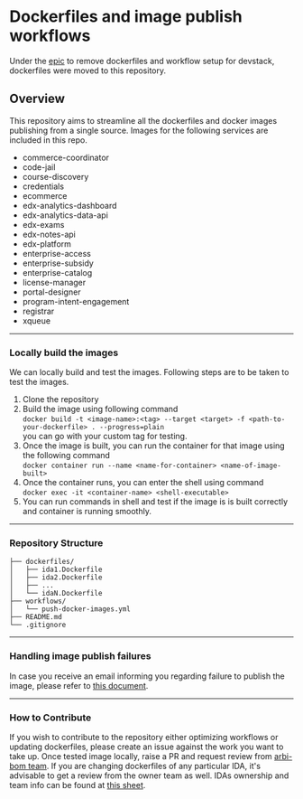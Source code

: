 # Dockerfiles and image publish workflows

Under the [epic](https://github.com/edx/public-dockerfiles/issues/12) to remove dockerfiles and workflow setup for devstack, dockerfiles were moved to this repository. 

## Overview

This repository aims to streamline all the dockerfiles and docker images publishing from a single source. Images for the following services are included in this repo. 

- commerce-coordinator
- code-jail
- course-discovery
- credentials
- ecommerce
- edx-analytics-dashboard
- edx-analytics-data-api
- edx-exams
- edx-notes-api
- edx-platform
- enterprise-access
- enterprise-subsidy
- enterprise-catalog
- license-manager
- portal-designer
- program-intent-engagement
- registrar
- xqueue

---

### Locally build the images

We can locally build and test the images. Following steps are to be taken to test the images.

1. Clone the repository
2. Build the image using following command <br/> ``docker build -t <image-name>:<tag> --target <target> -f <path-to-your-dockerfile> . --progress=plain`` <br/> you can go with your custom tag for testing. 
3. Once the image is built, you can run the container for that image using the following command <br/> ``docker container run --name <name-for-container> <name-of-image-built>``
4. Once the container runs, you can enter the shell using command <br/> ``docker exec -it <container-name> <shell-executable>``
5. You can run commands in shell and test if the image is is built correctly and container is running smoothly. 

---

### Repository Structure

```plaintext
├── dockerfiles/
│   ├── ida1.Dockerfile
│   ├── ida2.Dockerfile
│   ├── ...
│   └── idaN.Dockerfile
├── workflows/
│   └── push-docker-images.yml
├── README.md
└── .gitignore
```


---
### Handling image publish failures
In case you receive an email informing you regarding failure to publish the image, please refer to [this document](https://2u-internal.atlassian.net/wiki/spaces/AT/pages/1648787501/Runbook+for+handling+failure+to+publish+docker+image).


---
### How to Contribute
If you wish to contribute to the repository either optimizing workflows or updating dockerfiles, please create an issue against the work you want to take up. Once tested image locally, raise a PR and request review from [arbi-bom team](https://github.com/orgs/openedx/teams/2u-arbi-bom). If you are changing dockerfiles of any particular IDA, it's advisable to get a review from the owner team as well. IDAs ownership and team info can be found at [this sheet](https://docs.google.com/spreadsheets/d/1qpWfbPYLSaE_deaumWSEZfz91CshWd3v3B7xhOk5M4U/view?gid=1990273504#gid=1990273504).
